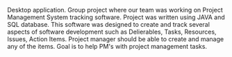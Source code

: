 Desktop application.
Group project where our team was working on Project Management System tracking software.
Project was written using JAVA and SQL database.
This software was designed to create and track several aspects of software development such as Delierables, Tasks, Resources, Issues, Action Items.
Project manager should be able to create and manage any of the items.
Goal is to help PM's with project management tasks.
